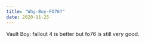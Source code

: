 ```yaml
---
title: "Why-Buy-FO76?"
date: 2020-11-25
---
```


Vault Boy: fallout 4 is better but fo76 is still very good.
